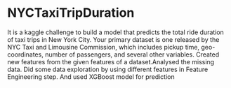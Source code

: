 # NYCTaxiTripDuration
It is a kaggle challenge  to build a model that predicts the total ride duration of taxi trips in New York City.  Your primary dataset is one released by the NYC Taxi and Limousine Commission, which includes pickup time, geo-coordinates, number of passengers, and several other variables. Created new features from the given features of a dataset.Analysed the missing data. Did some data exploration by using different features in Feature Engineering step.  And used XGBoost model for prediction
